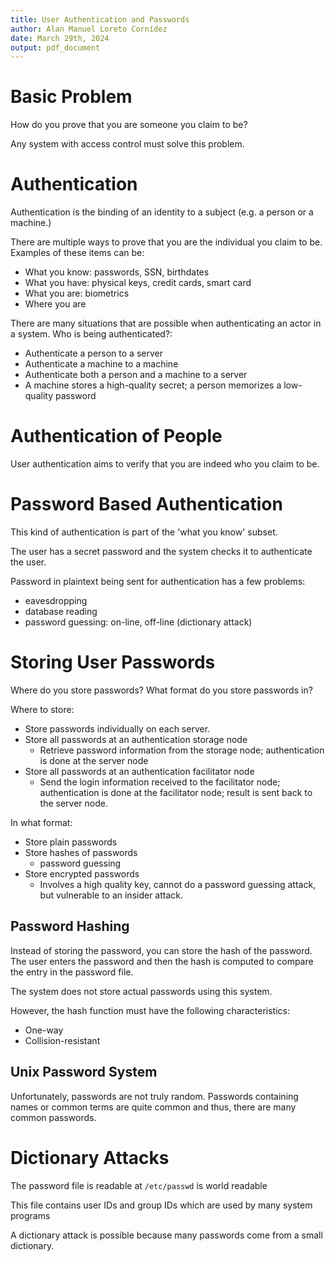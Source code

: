 ```yaml
---
title: User Authentication and Passwords
author: Alan Manuel Loreto Cornídez
date: March 29th, 2024
output: pdf_document
---
```


# Basic Problem

How do you prove that you are someone you claim to be?

Any system with access control must solve this problem.

# Authentication

Authentication is the binding of an identity to a subject (e.g. a person or a
machine.)

There are multiple ways to prove that you are the individual you claim to be.
Examples of these items can be:

- What you know: passwords, SSN, birthdates
- What you have: physical keys, credit cards, smart card
- What you are: biometrics
- Where you are

<!-- Often we want to verify who is being authenticated in what way, such as: -->

There are many situations that are possible when authenticating an actor in a
system. Who is being authenticated?:

- Authenticate a person to a server
- Authenticate a machine to a machine
- Authenticate both a person and a machine to a server
- A machine stores a high-quality secret; a person memorizes a low-quality
  password

# Authentication of People

User authentication aims to verify that you are indeed who you claim to be.

# Password Based Authentication

This kind of authentication is part of the 'what you know' subset.

The user has a secret password and the system checks it to authenticate the
user.

Password in plaintext being sent for authentication has a few problems:

- eavesdropping
- database reading
- password guessing: on-line, off-line (dictionary attack)

# Storing User Passwords

Where do you store passwords? What format do you store passwords in?

Where to store:

- Store passwords individually on each server.
- Store all passwords at an authentication storage node
  - Retrieve password information from the storage node; authentication is done
    at the server node
- Store all passwords at an authentication facilitator node
  - Send the login information received to the facilitator node; authentication
    is done at the facilitator node; result is sent back to the server node.

In what format:

- Store plain passwords
- Store hashes of passwords
  - password guessing
- Store encrypted passwords
  - Involves a high quality key, cannot do a password guessing attack, but
    vulnerable to an insider attack.

## Password Hashing

Instead of storing the password, you can store the hash of the password. The
user enters the password and then the hash is computed to compare the entry in
the password file.

The system does not store actual passwords using this system.

However, the hash function must have the following characteristics:

- One-way
- Collision-resistant

## Unix Password System

Unfortunately, passwords are not truly random. Passwords containing names or
common terms are quite common and thus, there are many common passwords.

# Dictionary Attacks

The password file is readable at `/etc/passwd` is world readable

This file contains user IDs and group IDs which are used by many system programs

A dictionary attack is possible because many passwords come from a small
dictionary.



